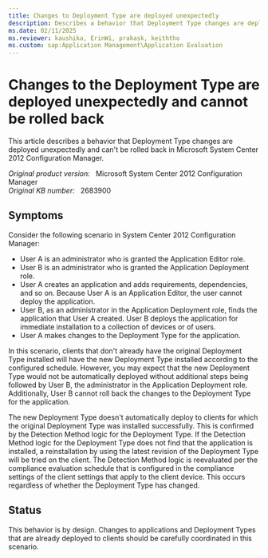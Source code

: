 ```yaml
---
title: Changes to Deployment Type are deployed unexpectedly
description: Describes a behavior that Deployment Type changes are deployed unexpectedly and can't be rolled back.
ms.date: 02/11/2025
ms.reviewer: kaushika, ErinWi, prakask, keiththo
ms.custom: sap:Application Management\Application Evaluation
---
```

# Changes to the Deployment Type are deployed unexpectedly and cannot be rolled back

This article describes a behavior that Deployment Type changes are deployed unexpectedly and can't be rolled back in Microsoft System Center 2012 Configuration Manager.

_Original product version:_ &nbsp; Microsoft System Center 2012 Configuration Manager  
_Original KB number:_ &nbsp; 2683900

## Symptoms

Consider the following scenario in System Center 2012 Configuration Manager:

- User A is an administrator who is granted the Application Editor role.
- User B is an administrator who is granted the Application Deployment role.
- User A creates an application and adds requirements, dependencies, and so on. Because User A is an Application Editor, the user cannot deploy the application.
- User B, as an administrator in the Application Deployment role, finds the application that User A created. User B deploys the application for immediate installation to a collection of devices or of users.
- User A makes changes to the Deployment Type for the application.

In this scenario, clients that don't already have the original Deployment Type installed will have the new Deployment Type installed according to the configured schedule. However, you may expect that the new Deployment Type would not be automatically deployed without additional steps being followed by User B, the administrator in the Application Deployment role. Additionally, User B cannot roll back the changes to the Deployment Type for the application.

The new Deployment Type doesn't automatically deploy to clients for which the original Deployment Type was installed successfully. This is confirmed by the Detection Method logic for the Deployment Type. If the Detection Method logic for the Deployment Type does not find that the application is installed, a reinstallation by using the latest revision of the Deployment Type will be tried on the client. The Detection Method logic is reevaluated per the compliance evaluation schedule that is configured in the compliance settings of the client settings that apply to the client device. This occurs regardless of whether the Deployment Type has changed.

## Status

This behavior is by design. Changes to applications and Deployment Types that are already deployed to clients should be carefully coordinated in this scenario.
